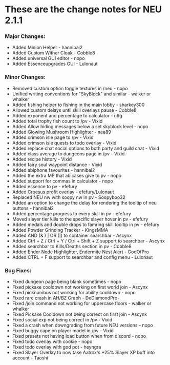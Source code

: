# These are the change notes for NEU 2.1.1


### **Major Changes:**

- Added Minion Helper - hannibal2
- Added Custom Wither Cloak - Cobble8
- Added universal GUI editor - nopo
- Added Essenceupgrades GUI - Lulonaut

### **Minor Changes:**

 - Removed custom option toggle textures in /neu - nopo
 - Unified writing conventions for "SkyBlock" and similar - walker or whalker
 - Added fishing helper to fishing in the main lobby - sharkey300
 - Allowed custom delays until skill overlays pause - Cobble8
 - Added exponent and percentage to calculator - u9g
 - Added total trophy fish count to /pv - Vixid
 - Added Allow hiding messages below a set skyblock level - nopo
 - Added Glowing Mushroom Highlighter - nea89
 - Added crimson isle page to /pv - Vixid
 - Added crimson isle quests to todo overlay - Vixid
 - Added replace chat social options to both party and guild chat - Vixid
 - Added class average to dungeons page in /pv - Vixid
 - Added recipe history - Vixid
 - Added fairy soul waypoint distance - Vixid
 - Added abiphone favourites - hannibal2
 - Added the extra MP that abicases give to pv - nopo
 - Added support for commas in calculator - nopo
 - Added essence to pv - efefury
 - Added Croesus profit overlay - efefury/Lulonaut
 - Replaced NEU nw with soopy nw in pv - Soopyboo32
 - Added an option to change the delay for rendering the tooltip of neu buttons - hannibal2
 - Added percentage progress to every skill in pv - efefury
 - Moved slayer tier kills to the specific slayer hover in pv - efefury
 - Added medals and double drops to famring skill tooltip in pv - efefury
 - Added Powder Grinding Tracker - KingsMMA
 - Added AND (& ) | OR (|) to container searchbar - Ascynx
 - Added Ctrl + Z / Ctrl + Y / Ctrl + Shift + Z support to searchbar - Ascynx
 - Added searchbar to Kills/Deaths section in pv - Cobble8
 - Added Ender Node Highlighter, Endermite Nest Alert - GodOfPro
 - Added CTRL + F support to searchbar and config menu - Lulonaut

### **Bug Fixes:**

- Fixed dungeon page being blank sometimes - nopo
- Fixed pickaxe cooldown not working on first world join - Ascynx
- Fixed picknumbus not working for ability cooldown - nopo
- Fixed rare crash in AH/BZ Graph - DeDiamondPro-
- Fixed /join command not working for uppercase floors - walker or whalker
- Fixed Pickaxe Cooldown not being correct on first join - Ascynx
- Fixed social exp not being correct in /pv - Vixid
- Fixed a crash when downgrading from future NEU versions - nopo
- Fixed buggy cape on player model in /pv - Vixid
- Fixed presets not having load button when from discord - nopo
- Fixed todo overlay with cookie - nopo
- Fixed todo overlay with god pot - heyngra
- Fixed Slayer Overlay to now take Aatrox's +25% Slayer XP buff into account - Taoshi
